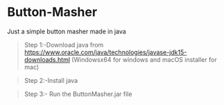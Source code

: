 # Button-Masher
Just a simple button masher made in java 
> Step 1:-Download java from https://www.oracle.com/java/technologies/javase-jdk15-downloads.html (Windowsx64 for windows and macOS installer for mac)

> Step 2:-Install java

> Step 3:- Run the ButtonMasher.jar file

